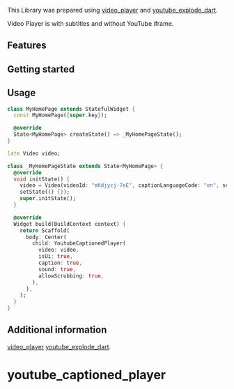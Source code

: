 <!--
This README describes the package. If you publish this package to pub.dev,
this README's contents appear on the landing page for your package.

For information about how to write a good package README, see the guide for
[writing package pages](https://dart.dev/guides/libraries/writing-package-pages).

For general information about developing packages, see the Dart guide for
[creating packages](https://dart.dev/guides/libraries/create-library-packages)
and the Flutter guide for
[developing packages and plugins](https://flutter.dev/developing-packages).
-->

<p>
  This Library was prepared using
  <a href="https://pub.dev/packages/video_player" target="_blank"
    >video_player</a>
  and <a href="https://pub.dev/packages/youtube_explode_dart" target="_blank"
    >youtube_explode_dart</a>.
</p>

Video Player is with subtitles and without YouTube iframe.

## Features

<!--TODO: List what your package can do. Maybe include images, gifs, or videos.-->

## Getting started

<!--TODO: List prerequisites and provide or point to information on how to
start using the package.-->

## Usage

```dart
class MyHomePage extends StatefulWidget {
  const MyHomePage({super.key});

  @override
  State<MyHomePage> createState() => _MyHomePageState();
}

late Video video;

class _MyHomePageState extends State<MyHomePage> {
  @override
  void initState() {
    video = Video(videoId: "mKdjycj-7eE", captionLanguageCode: "en", setLoop: false);
    setState(() {});
    super.initState();
  }

  @override
  Widget build(BuildContext context) {
    return Scaffold(
      body: Center(
        child: YoutubeCaptionedPlayer(
          video: video,
          isUi: true,
          caption: true,
          sound: true,
          allowScrubbing: true,
        ),
      ),
    );
  }
}
```

## Additional information

<a href="https://pub.dev/packages/video_player" target="_blank"
    >video_player</a>
<a href="https://pub.dev/packages/youtube_explode_dart" target="_blank"
    >youtube_explode_dart</a>.

# youtube_captioned_player
